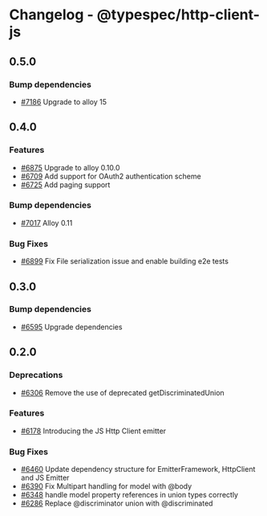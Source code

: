 # Changelog - @typespec/http-client-js

## 0.5.0

### Bump dependencies

- [#7186](https://github.com/microsoft/typespec/pull/7186) Upgrade to alloy 15


## 0.4.0

### Features

- [#6875](https://github.com/microsoft/typespec/pull/6875) Upgrade to alloy 0.10.0
- [#6709](https://github.com/microsoft/typespec/pull/6709) Add support for OAuth2 authentication scheme
- [#6725](https://github.com/microsoft/typespec/pull/6725) Add paging support

### Bump dependencies

- [#7017](https://github.com/microsoft/typespec/pull/7017) Alloy 0.11

### Bug Fixes

- [#6899](https://github.com/microsoft/typespec/pull/6899) Fix File serialization issue and enable building e2e tests


## 0.3.0

### Bump dependencies

- [#6595](https://github.com/microsoft/typespec/pull/6595) Upgrade dependencies

## 0.2.0

### Deprecations

- [#6306](https://github.com/microsoft/typespec/pull/6306) Remove the use of deprecated getDiscriminatedUnion

### Features

- [#6178](https://github.com/microsoft/typespec/pull/6178) Introducing the JS Http Client emitter

### Bug Fixes

- [#6460](https://github.com/microsoft/typespec/pull/6460) Update dependency structure for EmitterFramework, HttpClient and JS Emitter
- [#6390](https://github.com/microsoft/typespec/pull/6390) Fix Multipart handling for model with @body
- [#6348](https://github.com/microsoft/typespec/pull/6348) handle model property references in union types correctly
- [#6286](https://github.com/microsoft/typespec/pull/6286) Replace @discriminator union with @discriminated

